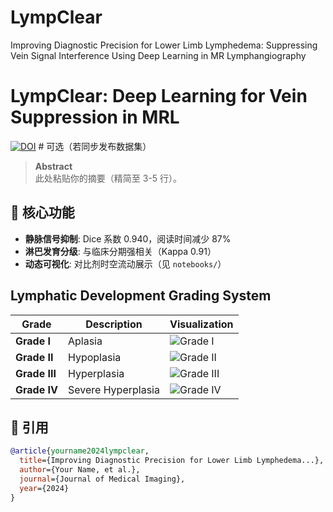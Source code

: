 # LympClear
Improving Diagnostic Precision for Lower Limb Lymphedema: Suppressing Vein Signal Interference Using Deep Learning in MR Lymphangiography

# LympClear: Deep Learning for Vein Suppression in MRL

[![DOI](https://zenodo.org/badge/DOI/10.5281/zenodo.xxxxxx.svg)](https://doi.org/10.xxxx/zenodo.xxxxxx)  # 可选（若同步发布数据集）

> **Abstract**  
> 此处粘贴你的摘要（精简至 3-5 行）。

## 🚀 核心功能
- **静脉信号抑制**: Dice 系数 0.940，阅读时间减少 87%  
- **淋巴发育分级**: 与临床分期强相关（Kappa 0.91）  
- **动态可视化**: 对比剂时空流动展示（见 `notebooks/`）  

## Lymphatic Development Grading System

| Grade       | Description        | Visualization                      |
|-------------|--------------------|------------------------------------|
| **Grade I** | Aplasia            | ![Grade I](figures/grade_i.png)    |
| **Grade II**| Hypoplasia         | ![Grade II](figures/grade_ii.png)  |
| **Grade III**| Hyperplasia        | ![Grade III](figures/grade_iii.png)|
| **Grade IV**| Severe Hyperplasia | ![Grade IV](figures/grade_iv.png)  |



## 📄 引用
```bibtex
@article{yourname2024lympclear,
  title={Improving Diagnostic Precision for Lower Limb Lymphedema...},
  author={Your Name, et al.},
  journal={Journal of Medical Imaging},
  year={2024}
}
